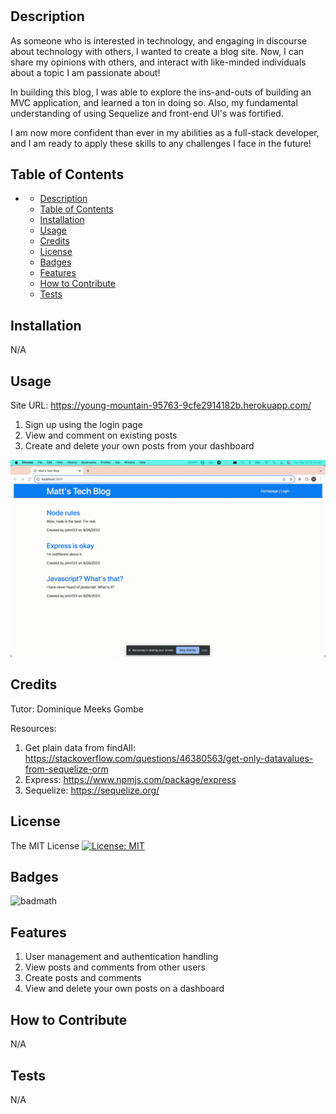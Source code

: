 
# <Tech Blog Website>

## Description

As someone who is interested in technology, and engaging in discourse about technology with others, I wanted to create a blog site.
Now, I can share my opinions with others, and interact with like-minded individuals about a topic I am passionate about!

In building this blog, I was able to explore the ins-and-outs of building an MVC application, and learned a ton in doing so. 
Also, my fundamental understanding of using Sequelize and front-end UI's was fortified. 

I am now more confident than ever in my abilities as a full-stack developer, and I am ready to apply these skills to any challenges I face in the future!

## Table of Contents

- [](#)
  - [Description](#description)
  - [Table of Contents](#table-of-contents)
  - [Installation](#installation)
  - [Usage](#usage)
  - [Credits](#credits)
  - [License](#license)
  - [Badges](#badges)
  - [Features](#features)
  - [How to Contribute](#how-to-contribute)
  - [Tests](#tests)

## Installation

N/A

## Usage

Site URL: https://young-mountain-95763-9cfe2914182b.herokuapp.com/

1. Sign up using the login page
2. View and comment on existing posts
3. Create and delete your own posts from your dashboard

![Demo GIF](public/js/images/tech_blog_demo.gif)


## Credits

Tutor: Dominique Meeks Gombe

Resources:
1. Get plain data from findAll: https://stackoverflow.com/questions/46380563/get-only-datavalues-from-sequelize-orm
2. Express: https://www.npmjs.com/package/express
3. Sequelize: https://sequelize.org/

## License

The MIT License
[![License: MIT](https://img.shields.io/badge/License-MIT-yellow.svg)](https://opensource.org/licenses/MIT)

## Badges

![badmath](https://img.shields.io/github/languages/top/lernantino/badmath)

## Features

1. User management and authentication handling
2. View posts and comments from other users
3. Create posts and comments
4. View and delete your own posts on a dashboard

## How to Contribute

N/A

## Tests

N/A
